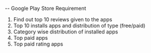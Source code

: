 -- Google Play Store Requirement

1. Find out top 10 reviews given to the apps
2. Top 10 installs apps and distribution of type (free/paid)
3. Category wise distribution of installed apps
4. Top paid apps
5. Top paid rating apps
